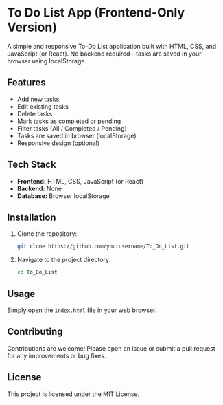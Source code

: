# To Do List App (Frontend-Only Version)

A simple and responsive To-Do List application built with HTML, CSS, and JavaScript (or React). No backend required—tasks are saved in your browser using localStorage.

## Features
- Add new tasks
- Edit existing tasks
- Delete tasks
- Mark tasks as completed or pending
- Filter tasks (All / Completed / Pending)
- Tasks are saved in browser (localStorage)
- Responsive design (optional)

## Tech Stack
- **Frontend:** HTML, CSS, JavaScript (or React)
- **Backend:** None
- **Database:** Browser localStorage

## Installation
1. Clone the repository:
   ```bash
   git clone https://github.com/yourusername/To_Do_List.git
   ```
2. Navigate to the project directory:
   ```bash
   cd To_Do_List
   ```

## Usage
Simply open the `index.html` file in your web browser.


## Contributing
Contributions are welcome! Please open an issue or submit a pull request for any improvements or bug fixes.

## License
This project is licensed under the MIT License.
